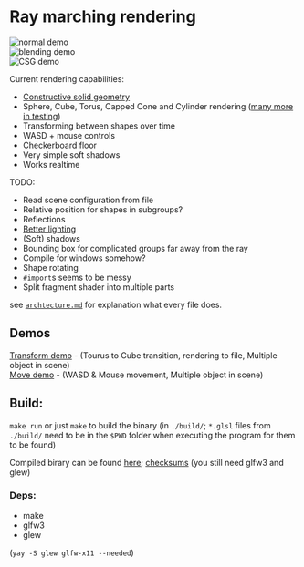 # Ray marching rendering

![normal demo](https://randacek.dev/p/demo.png)  
![blending demo](https://randacek.dev/p/blending.png)  
![CSG demo](https://randacek.dev/p/csg.png)  

Current rendering capabilities:  
- [Constructive solid geometry](https://en.wikipedia.org/wiki/Constructive_solid_geometry)
- Sphere, Cube, Torus, Capped Cone and Cylinder rendering ([many more in testing](./src/shapes.h))
- Transforming between shapes over time
- WASD + mouse controls
- Checkerboard floor
- Very simple soft shadows
- Works realtime

TODO:
- Read scene configuration from file
- Relative position for shapes in subgroups?
- Reflections
- [Better lighting](https://en.wikipedia.org/wiki/Computer_graphics_lighting)
- (Soft) shadows
- Bounding box for complicated groups far away from the ray
- Compile for windows somehow?
- Shape rotating
- `#import`s seems to be messy
- Split fragment shader into multiple parts

see [`archtecture.md`](architecture.md) for explanation what every file does.  

## Demos
[Transform demo](https://randacek.dev/p/transform_demo.mp4) - (Tourus to Cube transition, rendering to file, Multiple object in scene)  
[Move demo](https://randacek.dev/p/move_demo.mp4) - (WASD & Mouse movement, Multiple object in scene)  

## Build:
`make run` or just `make` to build the binary (in `./build/`; `*.glsl` files from `./build/` need to be in the `$PWD` folder when executing the program for them to be found)  
  
Compiled birary can be found [here](https://randacek.dev/p/build.7z); [checksums](https://randacek.dev/p/build.7z.checksum) (you still need glfw3 and glew)

### Deps:
- make
- glfw3
- glew  

(`yay -S glew glfw-x11 --needed`)
